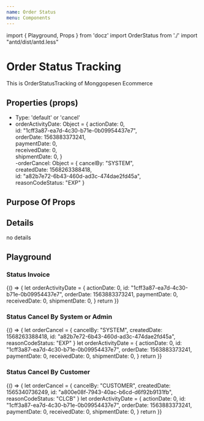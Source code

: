 ```yaml
---
name: Order Status
menu: Components
---
```


import { Playground, Props } from 'docz'
import OrderStatus from './'
import "antd/dist/antd.less"

# Order Status Tracking

This is OrderStatusTracking of Monggopesen Ecommerce

## Properties (props)

- Type: 'default' or 'cancel'
- orderActivityDate: Object = {
  actionDate: 0,<br/>
  id: "1cff3a87-ea7d-4c30-b71e-0b09954437e7",<br/>
  orderDate: 1563883373241,<br/>
  paymentDate: 0,<br/>
  receivedDate: 0,<br/>
  shipmentDate: 0,
  }<br/>
-orderCancel: Object = {
  cancelBy: "SYSTEM",<br/>
  createdDate: 1568263388418,<br/>
  id: "a82b7e72-6b43-460d-ad3c-474dae2fd45a",<br/>
  reasonCodeStatus: "EXP"
  }

<Props of={OrderStatus} />

## Purpose Of Props

## Details

no details

## Playground

### Status Invoice

<Playground>
{() => {     
let orderActivityDate = {
    actionDate: 0,
    id: "1cff3a87-ea7d-4c30-b71e-0b09954437e7",
    orderDate: 1563883373241,
    paymentDate: 0,
    receivedDate: 0,
    shipmentDate: 0,
}
   return  <OrderStatus
                    labelTabDetails="BelumBayar"
                    orderActivityDate={orderActivityDate}
                    type="default"
                />
}}
</Playground>

### Status Cancel By System or Admin

<Playground>
{() => {     
let orderCancel = {
    cancelBy: "SYSTEM",
createdDate: 1568263388418,
id: "a82b7e72-6b43-460d-ad3c-474dae2fd45a",
reasonCodeStatus: "EXP"
}
let orderActivityDate = {
    actionDate: 0,
    id: "1cff3a87-ea7d-4c30-b71e-0b09954437e7",
    orderDate: 1563883373241,
    paymentDate: 0,
    receivedDate: 0,
    shipmentDate: 0,
}
   return  <OrderStatus
                    labelTabDetails="Cancel"
                     orderActivityDate={orderActivityDate}
                    orderCancel={orderCancel}
                    type="cancel"
                />
}}
</Playground>

### Status Cancel By Customer

<Playground>
{() => {     
    let orderCancel = {
        cancelBy: "CUSTOMER",
        createdDate: 1565340736249,
        id: "a800e08f-7943-40ac-b6cd-d6f92b9131fb",
        reasonCodeStatus: "CLCB"
    }
    let orderActivityDate = {
        actionDate: 0,
        id: "1cff3a87-ea7d-4c30-b71e-0b09954437e7",
        orderDate: 1563883373241,
        paymentDate: 0,
        receivedDate: 0,
        shipmentDate: 0,
    }
   return  <OrderStatus
                    labelTabDetails="Cancel"
                     orderActivityDate={orderActivityDate}
                    orderCancel={orderCancel}
                    type="cancel"
                />
}}
</Playground>
